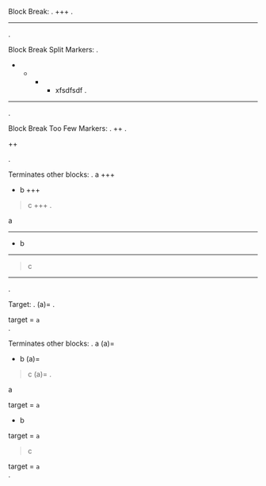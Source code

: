 
Block Break:
.
+++
.
<hr class="myst-block">
.

Block Break Split Markers:
.
 + +   + + xfsdfsdf
.
<hr class="myst-block">
.

Block Break Too Few Markers:
.
++
.
<p>++</p>
.

Terminates other blocks:
.
a
+++
- b
+++
> c
+++
.
<p>a</p>
<hr class="myst-block">
<ul>
<li>b</li>
</ul>
<hr class="myst-block">
<blockquote>
<p>c</p>
</blockquote>
<hr class="myst-block">
.


Target:
.
(a)=
.
<div class=" admonition myst-target">target = <code>a</code></div>
.


Terminates other blocks:
.
a
(a)=
- b
(a)=
> c
(a)=
.
<p>a</p>
<div class=" admonition myst-target">target = <code>a</code></div><ul>
<li>b</li>
</ul>
<div class=" admonition myst-target">target = <code>a</code></div><blockquote>
<p>c</p>
</blockquote>
<div class=" admonition myst-target">target = <code>a</code></div>
.